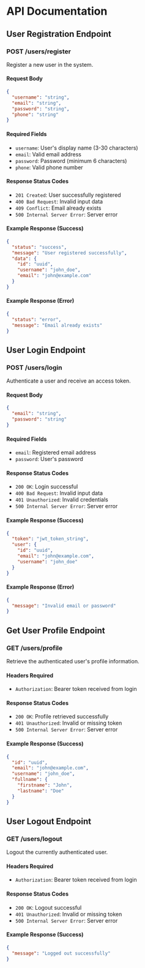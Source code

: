 # API Documentation

## User Registration Endpoint

### POST /users/register

Register a new user in the system.

#### Request Body

```json
{
  "username": "string",
  "email": "string",
  "password": "string",
  "phone": "string"
}
```

#### Required Fields

- `username`: User's display name (3-30 characters)
- `email`: Valid email address
- `password`: Password (minimum 6 characters)
- `phone`: Valid phone number

#### Response Status Codes

- `201 Created`: User successfully registered
- `400 Bad Request`: Invalid input data
- `409 Conflict`: Email already exists
- `500 Internal Server Error`: Server error

#### Example Response (Success)

```json
{
  "status": "success",
  "message": "User registered successfully",
  "data": {
    "id": "uuid",
    "username": "john_doe",
    "email": "john@example.com"
  }
}
```

#### Example Response (Error)

```json
{
  "status": "error",
  "message": "Email already exists"
}
```

## User Login Endpoint

### POST /users/login

Authenticate a user and receive an access token.

#### Request Body

```json
{
  "email": "string",
  "password": "string"
}
```

#### Required Fields

- `email`: Registered email address
- `password`: User's password

#### Response Status Codes

- `200 OK`: Login successful
- `400 Bad Request`: Invalid input data
- `401 Unauthorized`: Invalid credentials
- `500 Internal Server Error`: Server error

#### Example Response (Success)

```json
{
  "token": "jwt_token_string",
  "user": {
    "id": "uuid",
    "email": "john@example.com",
    "username": "john_doe"
  }
}
```

#### Example Response (Error)

```json
{
  "message": "Invalid email or password"
}
```

## Get User Profile Endpoint

### GET /users/profile

Retrieve the authenticated user's profile information.

#### Headers Required

- `Authorization`: Bearer token received from login

#### Response Status Codes

- `200 OK`: Profile retrieved successfully
- `401 Unauthorized`: Invalid or missing token
- `500 Internal Server Error`: Server error

#### Example Response (Success)

```json
{
  "id": "uuid",
  "email": "john@example.com",
  "username": "john_doe",
  "fullname": {
    "firstname": "John",
    "lastname": "Doe"
  }
}
```

## User Logout Endpoint

### GET /users/logout

Logout the currently authenticated user.

#### Headers Required

- `Authorization`: Bearer token received from login

#### Response Status Codes

- `200 OK`: Logout successful
- `401 Unauthorized`: Invalid or missing token
- `500 Internal Server Error`: Server error

#### Example Response (Success)

```json
{
  "message": "Logged out successfully"
}
```
